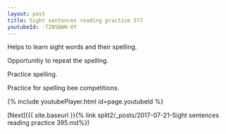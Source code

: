 ```yaml
---
layout: post
title: Sight sentences reading practice 377
youtubeId: -TZNSQWN-OY
---
```

 
 
Helps to learn sight words and their spelling.

Opportunitiy to repeat the spelling. 

Practice spelling. 
 
Practice for spelling bee competitions. 
 
{% include youtubePlayer.html id=page.youtubeId %}
 
 

[Next]({{ site.baseurl }}{% link  split2/_posts/2017-07-21-Sight sentences reading practice 395.md%})
 
